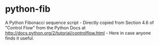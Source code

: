 python-fib
==========

A Python Fibonacci sequence script - Directly copied from Section 4.6 of "Control Flow" from the Python Docs at http://docs.python.org/2/tutorial/controlflow.html - Here in case anyone finds it useful.
